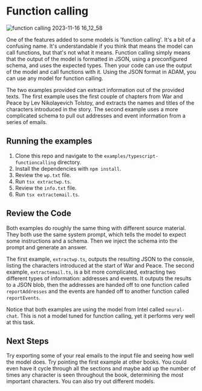 # Function calling

![function calling 2023-11-16 16_12_58](https://lab.l1fe.tech/adam/adam/assets/633681/a0acc247-9746-45ab-b325-b65dfbbee4fb)

One of the features added to some models is 'function calling'. It's a bit of a confusing name. It's understandable if you think that means the model can call functions, but that's not what it means. Function calling simply means that the output of the model is formatted in JSON, using a preconfigured schema, and uses the expected types. Then your code can use the output of the model and call functions with it. Using the JSON format in ADAM, you can use any model for function calling. 

The two examples provided can extract information out of the provided texts. The first example uses the first couple of chapters from War and Peace by Lev Nikolayevich Tolstoy, and extracts the names and titles of the characters introduced in the story. The second example uses a more complicated schema to pull out addresses and event information from a series of emails.

## Running the examples

1. Clone this repo and navigate to the `examples/typescript-functioncalling` directory.
2. Install the dependencies with `npm install`.
3. Review the `wp.txt` file.
4. Run `tsx extractwp.ts`.
5. Review the `info.txt` file.
6. Run `tsx extractemail.ts`.

## Review the Code

Both examples do roughly the same thing with different source material. They both use the same system prompt, which tells the model to expect some instructions and a schema. Then we inject the schema into the prompt and generate an answer.

The first example, `extractwp.ts`, outputs the resulting JSON to the console, listing the characters introduced at the start of War and Peace. The second example, `extractemail.ts`, is a bit more complicated, extracting two different types of information: addresses and events. It outputs the results to a JSON blob, then the addresses are handed off to one function called `reportAddresses` and the events are handed off to another function called `reportEvents`.

Notice that both examples are using the model from Intel called `neural-chat`. This is not a model tuned for function calling, yet it performs very well at this task.

## Next Steps

Try exporting some of your real emails to the input file and seeing how well the model does. Try pointing the first example at other books. You could even have it cycle through all the sections and maybe add up the number of times any character is seen throughout the book, determining the most important characters. You can also try out different models.
